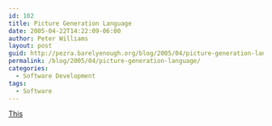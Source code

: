 ```yaml
---
id: 102
title: Picture Generation Language
date: 2005-04-22T14:22:09-06:00
author: Peter Williams
layout: post
guid: http://pezra.barelyenough.org/blog/2005/04/picture-generation-language/
permalink: /blog/2005/04/picture-generation-language/
categories:
  - Software Development
tags:
  - Software
---
```

[This](http://chriscoyne.com/cfdg/page2.php)